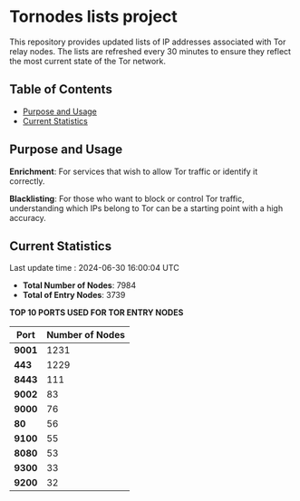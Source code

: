 # Tornodes lists project

This repository provides updated lists of IP addresses associated with Tor relay nodes. The lists are refreshed every 30 minutes to ensure they reflect the most current state of the Tor network.

## Table of Contents

- [Purpose and Usage](#purpose-and-usage)
- [Current Statistics](#current-statistics)


## Purpose and Usage

**Enrichment**: For services that wish to allow Tor traffic or identify it correctly.

**Blacklisting**: For those who want to block or control Tor traffic, understanding which IPs belong to Tor can be a starting point with a high accuracy.

## Current Statistics

Last update time : 2024-06-30 16:00:04 UTC

- **Total Number of Nodes**: 7984
- **Total of Entry Nodes**: 3739

**TOP 10 PORTS USED FOR TOR ENTRY NODES**

| **Port** | **Number of Nodes** |
|------|-----------------|
| **9001**   | 1231  |
| **443**   | 1229  |
| **8443**   | 111  |
| **9002**   | 83  |
| **9000**   | 76  |
| **80**   | 56  |
| **9100**   | 55  |
| **8080**   | 53  |
| **9300**   | 33  |
| **9200**   | 32  |

